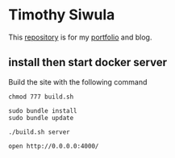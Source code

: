 # Timothy Siwula

This [repository](https://github.com/fluffypomeranian/timsiwula.github.io
) is for my [portfolio](https://www.timsiwula.com) and blog.


## install then start docker server
Build the site with the following command

```
chmod 777 build.sh

sudo bundle install
sudo bundle update

./build.sh server

open http://0.0.0.0:4000/

```
